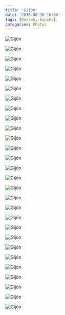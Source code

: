 ```yaml
---
title: 'Gijón'
date: '2016-08-16 16:00'
tags: [Reisen, España]
categories: Photos
---
```


<div class='preview'><img src='{{urls.media}}/Gijo-nOK.jpg' alt='Gijón'></div>

<a id='7901f53d146c63ad5fc57752dd5c045f-800'></a>![Gijón]({{urls.media}}/7901f53d146c63ad5fc57752dd5c045f-800.jpg '')

<a id='253e825311e80e7c2e640cc17c499da7-800'></a>![Gijón]({{urls.media}}/253e825311e80e7c2e640cc17c499da7-800.jpg '')

<a id='f17523af93af4b3f41ae829ce1c59908-800'></a>![Gijón]({{urls.media}}/f17523af93af4b3f41ae829ce1c59908-800.jpg '')

<a id='bf842a59ce38b6fc1a92de70d08d384c-800'></a>![Gijón]({{urls.media}}/bf842a59ce38b6fc1a92de70d08d384c-800.jpg '')

<a id='a72aea4a95ef195275fff187437e785a-800'></a>![Gijón]({{urls.media}}/a72aea4a95ef195275fff187437e785a-800.jpg '')

<a id='9098be2d5894e98ded7e81e3a38d124b-800'></a>![Gijón]({{urls.media}}/9098be2d5894e98ded7e81e3a38d124b-800.jpg '')

<a id='aa2340a2a8c5503e9e488af38c495d6b-800'></a>![Gijón]({{urls.media}}/aa2340a2a8c5503e9e488af38c495d6b-800.jpg '')

<a id='223eac2ea0b5bed2b4274641d8d127c5-800'></a>![Gijón]({{urls.media}}/223eac2ea0b5bed2b4274641d8d127c5-800.jpg '')

<a id='ea7e9420cf38e100a45cbf4e0954a078-800'></a>![Gijón]({{urls.media}}/ea7e9420cf38e100a45cbf4e0954a078-800.jpg '')

<a id='88275a33f324902db94990fb0cc8cac1-800'></a>![Gijón]({{urls.media}}/88275a33f324902db94990fb0cc8cac1-800.jpg '')

<a id='6a72e0fedd69ddfcf4e9efe21b055a28-800'></a>![Gijón]({{urls.media}}/6a72e0fedd69ddfcf4e9efe21b055a28-800.jpg '')

<a id='3d515180985a977abdba2f488a51f389-800'></a>![Gijón]({{urls.media}}/3d515180985a977abdba2f488a51f389-800.jpg '')

<a id='e7d18bd46162688a2bcb0e50759f4108-800'></a>![Gijón]({{urls.media}}/e7d18bd46162688a2bcb0e50759f4108-800.jpg '')

<a id='84b7c891f52f5ef9c21365bbc15a6c88-800'></a>![Gijón]({{urls.media}}/84b7c891f52f5ef9c21365bbc15a6c88-800.jpg '')

<a id='564bccb638fa18af3dbf0091a4f394eb-800'></a>![Gijón]({{urls.media}}/564bccb638fa18af3dbf0091a4f394eb-800.jpg '')

<a id='5e6eb1900de6181d938f239550962544-800'></a>![Gijón]({{urls.media}}/5e6eb1900de6181d938f239550962544-800.jpg '')

<a id='944c3d3f464e59dcc3bded27087f68e6-800'></a>![Gijón]({{urls.media}}/944c3d3f464e59dcc3bded27087f68e6-800.jpg '')

<a id='60bb14d0da260d7e3b87fccdf43fb32b-800'></a>![Gijón]({{urls.media}}/60bb14d0da260d7e3b87fccdf43fb32b-800.jpg '')

<a id='dc8a61460553c5962ac78fabbf7e6acb-800'></a>![Gijón]({{urls.media}}/dc8a61460553c5962ac78fabbf7e6acb-800.jpg '')

<a id='aad17cd142db077eaff3ad039d4edb73-800'></a>![Gijón]({{urls.media}}/aad17cd142db077eaff3ad039d4edb73-800.jpg '')

<a id='8a29cf1db411c3b8849b9432777f39a7-800'></a>![Gijón]({{urls.media}}/8a29cf1db411c3b8849b9432777f39a7-800.jpg '')

<a id='de286df1e9b90fbed63e240eebe1beab-800'></a>![Gijón]({{urls.media}}/de286df1e9b90fbed63e240eebe1beab-800.jpg '')

<a id='51e181025b0405bfbf6760e428dd7fd2-800'></a>![Gijón]({{urls.media}}/51e181025b0405bfbf6760e428dd7fd2-800.jpg '')

<a id='6b37624576b89f783e83264f14c73a2f-800'></a>![Gijón]({{urls.media}}/6b37624576b89f783e83264f14c73a2f-800.jpg '')

<a id='95c53f6f051fb45483d4c07891dc6f20-800'></a>![Gijón]({{urls.media}}/95c53f6f051fb45483d4c07891dc6f20-800.jpg '')

<a id='b09baf9645d74c9b480372682707d184-800'></a>![Gijón]({{urls.media}}/b09baf9645d74c9b480372682707d184-800.jpg '')

<a id='8c7a37cf2aae21a1b88956d9ed3f83eb-800'></a>![Gijón]({{urls.media}}/8c7a37cf2aae21a1b88956d9ed3f83eb-800.jpg '')
